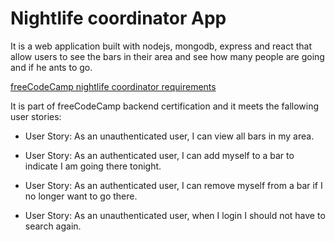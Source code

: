 # Nightlife coordinator App

It is a web application built with nodejs, mongodb, express and react that allow users to see the bars in their area and see how many people are going and if he ants to go.

[freeCodeCamp nightlife coordinator requirements](https://www.freecodecamp.org/challenges/build-a-nightlife-coordination-app)

It is part of freeCodeCamp backend certification and it meets the fallowing user stories:

- User Story: As an unauthenticated user, I can view all bars in my area.

- User Story: As an authenticated user, I can add myself to a bar to indicate I am going there tonight.

- User Story: As an authenticated user, I can remove myself from a bar if I no longer want to go there.

- User Story: As an unauthenticated user, when I login I should not have to search again.